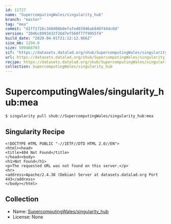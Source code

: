 ```yaml
---
id: 11727
name: "SupercomputingWales/singularity_hub"
branch: "master"
tag: "mea"
commit: "d1ff1726c340d06b0efafed03946ab840f444c0d"
version: "2046c8993432f26d7ef560f77f9055f4"
build_date: "2020-04-01T21:12:12.966Z"
size_mb: 1294.0
size: 509468703
sif: "https://datasets.datalad.org/shub/SupercomputingWales/singularity_hub/mea/2020-04-01-d1ff1726-2046c899/2046c8993432f26d7ef560f77f9055f4.sif"
url: https://datasets.datalad.org/shub/SupercomputingWales/singularity_hub/mea/2020-04-01-d1ff1726-2046c899/
recipe: https://datasets.datalad.org/shub/SupercomputingWales/singularity_hub/mea/2020-04-01-d1ff1726-2046c899/Singularity
collection: SupercomputingWales/singularity_hub
---
```


# SupercomputingWales/singularity_hub:mea

```bash
$ singularity pull shub://SupercomputingWales/singularity_hub:mea
```

## Singularity Recipe

```singularity
<!DOCTYPE HTML PUBLIC "-//IETF//DTD HTML 2.0//EN">
<html><head>
<title>404 Not Found</title>
</head><body>
<h1>Not Found</h1>
<p>The requested URL was not found on this server.</p>
<hr>
<address>Apache/2.4.38 (Debian) Server at datasets.datalad.org Port 443</address>
</body></html>
```

## Collection

 - Name: [SupercomputingWales/singularity_hub](https://github.com/SupercomputingWales/singularity_hub)
 - License: None

